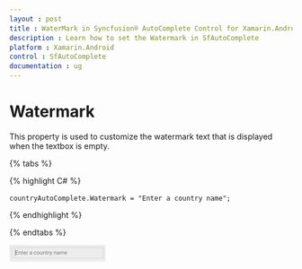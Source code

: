 ```yaml
---
layout : post
title : WaterMark in Syncfusion® AutoComplete Control for Xamarin.Android
description : Learn how to set the Watermark in SfAutoComplete 
platform : Xamarin.Android
control : SfAutoComplete
documentation : ug
---
```


# Watermark

This property is used to customize the watermark text that is displayed when the textbox is empty.

{% tabs %}

{% highlight C# %}
	
	countryAutoComplete.Watermark = "Enter a country name";	 

{% endhighlight %}

{% endtabs %}
	
![Watermark text in Xamarin.Android Autocomplete.](images/watermark.png)
